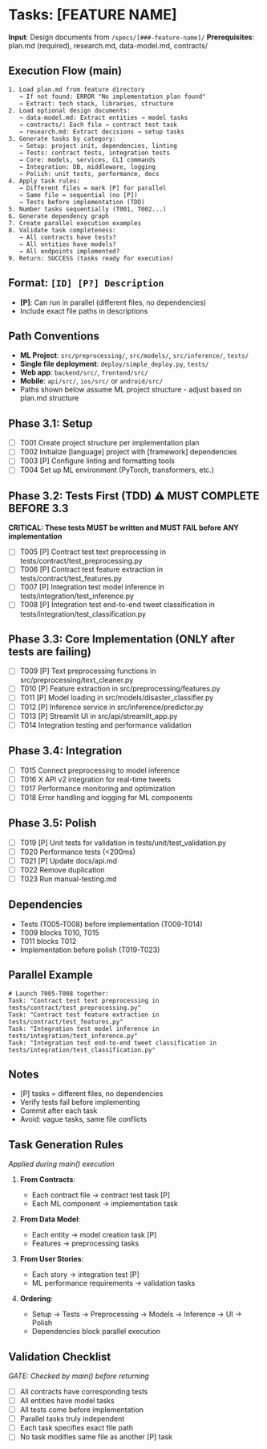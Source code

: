 # Tasks: [FEATURE NAME]

**Input**: Design documents from `/specs/[###-feature-name]/`
**Prerequisites**: plan.md (required), research.md, data-model.md, contracts/

## Execution Flow (main)
```
1. Load plan.md from feature directory
   → If not found: ERROR "No implementation plan found"
   → Extract: tech stack, libraries, structure
2. Load optional design documents:
   → data-model.md: Extract entities → model tasks
   → contracts/: Each file → contract test task
   → research.md: Extract decisions → setup tasks
3. Generate tasks by category:
   → Setup: project init, dependencies, linting
   → Tests: contract tests, integration tests
   → Core: models, services, CLI commands
   → Integration: DB, middleware, logging
   → Polish: unit tests, performance, docs
4. Apply task rules:
   → Different files = mark [P] for parallel
   → Same file = sequential (no [P])
   → Tests before implementation (TDD)
5. Number tasks sequentially (T001, T002...)
6. Generate dependency graph
7. Create parallel execution examples
8. Validate task completeness:
   → All contracts have tests?
   → All entities have models?
   → All endpoints implemented?
9. Return: SUCCESS (tasks ready for execution)
```

## Format: `[ID] [P?] Description`
- **[P]**: Can run in parallel (different files, no dependencies)
- Include exact file paths in descriptions

## Path Conventions
- **ML Project**: `src/preprocessing/`, `src/models/`, `src/inference/`, `tests/`
- **Single file deployment**: `deploy/simple_deploy.py`, `tests/`
- **Web app**: `backend/src/`, `frontend/src/`
- **Mobile**: `api/src/`, `ios/src/` or `android/src/`
- Paths shown below assume ML project structure - adjust based on plan.md structure

## Phase 3.1: Setup
- [ ] T001 Create project structure per implementation plan
- [ ] T002 Initialize [language] project with [framework] dependencies
- [ ] T003 [P] Configure linting and formatting tools
- [ ] T004 Set up ML environment (PyTorch, transformers, etc.)

## Phase 3.2: Tests First (TDD) ⚠️ MUST COMPLETE BEFORE 3.3
**CRITICAL: These tests MUST be written and MUST FAIL before ANY implementation**
- [ ] T005 [P] Contract test text preprocessing in tests/contract/test_preprocessing.py
- [ ] T006 [P] Contract test feature extraction in tests/contract/test_features.py
- [ ] T007 [P] Integration test model inference in tests/integration/test_inference.py
- [ ] T008 [P] Integration test end-to-end tweet classification in tests/integration/test_classification.py

## Phase 3.3: Core Implementation (ONLY after tests are failing)
- [ ] T009 [P] Text preprocessing functions in src/preprocessing/text_cleaner.py
- [ ] T010 [P] Feature extraction in src/preprocessing/features.py
- [ ] T011 [P] Model loading in src/models/disaster_classifier.py
- [ ] T012 [P] Inference service in src/inference/predictor.py
- [ ] T013 [P] Streamlit UI in src/api/streamlit_app.py
- [ ] T014 Integration testing and performance validation

## Phase 3.4: Integration
- [ ] T015 Connect preprocessing to model inference
- [ ] T016 X API v2 integration for real-time tweets
- [ ] T017 Performance monitoring and optimization
- [ ] T018 Error handling and logging for ML components

## Phase 3.5: Polish
- [ ] T019 [P] Unit tests for validation in tests/unit/test_validation.py
- [ ] T020 Performance tests (<200ms)
- [ ] T021 [P] Update docs/api.md
- [ ] T022 Remove duplication
- [ ] T023 Run manual-testing.md

## Dependencies
- Tests (T005-T008) before implementation (T009-T014)
- T009 blocks T010, T015
- T011 blocks T012
- Implementation before polish (T019-T023)

## Parallel Example
```
# Launch T005-T008 together:
Task: "Contract test text preprocessing in tests/contract/test_preprocessing.py"
Task: "Contract test feature extraction in tests/contract/test_features.py"
Task: "Integration test model inference in tests/integration/test_inference.py"
Task: "Integration test end-to-end tweet classification in tests/integration/test_classification.py"
```

## Notes
- [P] tasks = different files, no dependencies
- Verify tests fail before implementing
- Commit after each task
- Avoid: vague tasks, same file conflicts

## Task Generation Rules
*Applied during main() execution*

1. **From Contracts**:
   - Each contract file → contract test task [P]
   - Each ML component → implementation task

2. **From Data Model**:
   - Each entity → model creation task [P]
   - Features → preprocessing tasks

3. **From User Stories**:
   - Each story → integration test [P]
   - ML performance requirements → validation tasks

4. **Ordering**:
   - Setup → Tests → Preprocessing → Models → Inference → UI → Polish
   - Dependencies block parallel execution

## Validation Checklist
*GATE: Checked by main() before returning*

- [ ] All contracts have corresponding tests
- [ ] All entities have model tasks
- [ ] All tests come before implementation
- [ ] Parallel tasks truly independent
- [ ] Each task specifies exact file path
- [ ] No task modifies same file as another [P] task